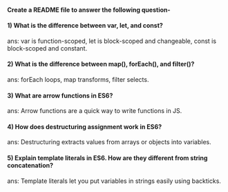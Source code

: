 
####  Create a README file to answer the following question-


#### 1) What is the difference between var, let, and const?  
ans: var is function-scoped, let is block-scoped and changeable, const is block-scoped and constant.

#### 2) What is the difference between map(), forEach(), and filter()? 
ans: forEach loops, map transforms, filter selects.

#### 3) What are arrow functions in ES6?
ans: Arrow functions are a quick way to write functions in JS.

#### 4) How does destructuring assignment work in ES6?
ans: Destructuring extracts values from arrays or objects into variables.

#### 5) Explain template literals in ES6. How are they different from string concatenation?
ans: Template literals let you put variables in strings easily using backticks.
